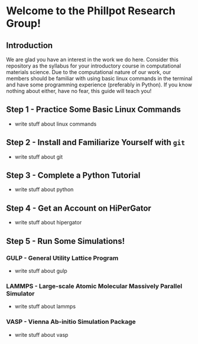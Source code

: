 # Welcome to the Phillpot Research Group!

## Introduction
We are glad you have an interest in the work we do here. Consider this repository as the syllabus for your introductory course in computational materials science. Due to the computational nature of our work, our members should be familiar with using basic linux commands in the terminal and have some programming experience (preferably in Python). If you know nothing about either, have no fear, this guide will teach you!

## Step 1 - Practice Some Basic Linux Commands
- write stuff about linux commands

## Step 2 - Install and Familiarize Yourself with `git`
- write stuff about git

## Step 3 - Complete a Python Tutorial
- write stuff about python

## Step 4 - Get an Account on HiPerGator
- write stuff about hipergator

## Step 5 - Run Some Simulations!

### GULP - General Utility Lattice Program
- write stuff about gulp

### LAMMPS - Large-scale Atomic Molecular Massively Parallel Simulator
- write stuff about lammps

### VASP - Vienna Ab-initio Simulation Package
- write stuff about vasp

